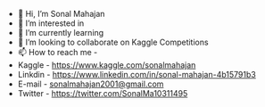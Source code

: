 - 👋 Hi, I’m Sonal Mahajan
- 👀 I’m interested in 
- 🌱 I’m currently learning
- 💞️ I’m looking to collaborate on Kaggle Competitions
- 📫 How to reach me - 
- Kaggle - https://www.kaggle.com/sonalmahajan
- Linkdin - https://www.linkedin.com/in/sonal-mahajan-4b15791b3
- E-mail - sonalmahajan2001@gmail.com
- Twitter - https://twitter.com/SonalMa10311495
<!---
sonal019/sonal019 is a ✨ special ✨ repository because its `README.md` (this file) appears on your GitHub profile.
You can click the Preview link to take a look at your changes.
--->
